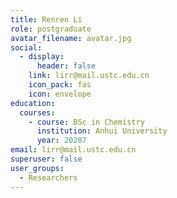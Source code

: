 ```yaml
---
title: Renren Li
role: postgraduate
avatar_filename: avatar.jpg
social:
  - display:
      header: false
    link: lirr@mail.ustc.edu.cn
    icon_pack: fas
    icon: envelope
education:
  courses:
    - course: BSc in Chemistry
      institution: Anhui University
      year: 20207
email: lirr@mail.ustc.edu.cn
superuser: false
user_groups:
  - Researchers
---
```

